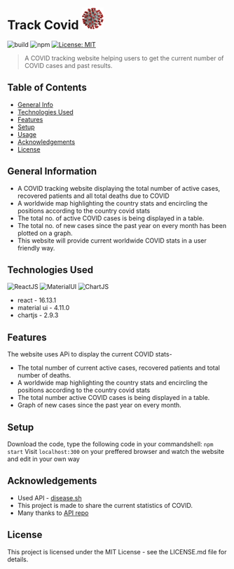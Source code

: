 # Track Covid <img src="./images/Capture.JPG" alt="drawing" width="50" height="50"/>
![build](https://travis-ci.org/angular/material.svg) ![npm](https://img.shields.io/npm/v/npm.svg) [![License: MIT](https://img.shields.io/badge/License-MIT-yellow.svg)](https://opensource.org/licenses/MIT)
> A COVID tracking website helping users to get the current number of COVID cases and past results.

## Table of Contents
* [General Info](#general-information)
* [Technologies Used](#technologies-used)
* [Features](#features)
* [Setup](#setup)
* [Usage](#usage)
* [Acknowledgements](#Acknowledgements)
* [License](#License)
<!-- * [License](#license) -->


## General Information
- A COVID tracking website displaying the total number of active cases, recovered patients and all total deaths due to COVID
- A worldwide map highlighting the country stats and encircling the positions according to the country covid stats
- The total no. of active COVID cases is being displayed in a table.
- The total no. of new cases since the past year on every month has been plotted on a graph.
- This website will provide current worldwide COVID stats in a user friendly way.
<!-- You don't have to answer all the questions - just the ones relevant to your project. -->


## Technologies Used
![ReactJS](https://img.shields.io/badge/React-20232A?style=for-the-badge&logo=react&logoColor=61DAFB) ![MaterialUI](https://img.shields.io/badge/Material--UI-0081CB?style=for-the-badge&logo=material-ui&logoColor=white) ![ChartJS](https://img.shields.io/badge/Chart.js-FF6384?style=for-the-badge&logo=chartdotjs&logoColor=white)
- react - 16.13.1
- material ui - 4.11.0
- chartjs - 2.9.3


## Features
The website uses APi to display the current COVID stats-
- The total number of current active cases, recovered patients and total number of deaths.
- A worldwide map highlighting the country stats and encircling the positions according to the country covid stats
- The total number active COVID cases is being displayed in a table.
- Graph of new cases since the past year on every month.


## Setup
Download the code, type the following code in your commandshell:
`npm start`
Visit `localhost:300` on your preffered browser and watch the website and edit in your own way


## Acknowledgements
- Used API - [disease.sh](https://disease.sh/)
- This project is made to share the current statistics of COVID.
- Many thanks to [API repo](https://github.com/disease-sh/api)


## License
This project is licensed under the MIT License - see the LICENSE.md file for details.

